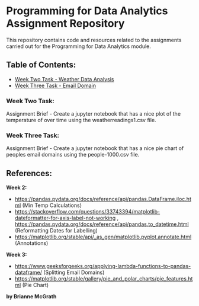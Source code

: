 # Programming for Data Analytics Assignment Repository 

This repository contains code and resources related to the assignments carried out for the Programming for Data Analytics module. 

## Table of Contents: 

- [Week Two Task - Weather Data Analysis](assignment02-weather.ipynb/)
- [Week Three Task - Email Domain](assignment03-pie.ipynb/)

### Week Two Task:
Assignment Brief - Create a jupyter notebook that has a nice plot of the temperature of over time using the weatherreadings1.csv file. 

### Week Three Task:
Assignment Brief - Create a jupyter notebook that has a nice pie chart of peoples email domains using the people-1000.csv file. 

## References:

**Week 2:** 
- https://pandas.pydata.org/docs/reference/api/pandas.DataFrame.iloc.html (Min Temp Calculations)
- https://stackoverflow.com/questions/33743394/matplotlib-dateformatter-for-axis-label-not-working , https://pandas.pydata.org/docs/reference/api/pandas.to_datetime.html (Reformatting Dates for Labelling)
- https://matplotlib.org/stable/api/_as_gen/matplotlib.pyplot.annotate.html (Annotations)

**Week 3:**
- https://www.geeksforgeeks.org/applying-lambda-functions-to-pandas-dataframe/ (Splitting Email Domains)
- https://matplotlib.org/stable/gallery/pie_and_polar_charts/pie_features.html (Pie Chart)

**by Brianne McGrath**